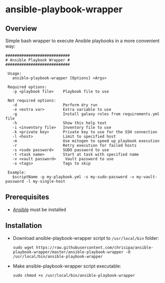 # ansible-playbook-wrapper

Overview
--------
Simple bash wrapper to execute Ansible playbooks in a more convenient way:
   ```
   ############################
   # Ansible Playbook Wrapper #
   ############################

    Usage:
      ansible-playbook-wrapper [Options] <Args>

    Required options:
      -p <playbook file>    Playbook file to use
  
    Not required options:  
      -d                    Perform dry run
      -e <extra var>        Extra variable to use
      -g                    Install galaxy roles from requirements.yml file
      -h                    Show this help text
      -i <inventory file>   Inventory file to use
      -k <private key>      Private key to use for the SSH connection
      -l <host>             Limit to specified host
      -m                    Use mitogen to speed up playbook execution
      -r                    Retry execution for failed hosts
      -s <sudo password>    SUDO password to use
      -t <task name>        Start at task with specified name
      -v <vault password>	 Vault password to use
      -x <tags>             Tags to skip

    Example:
      $scriptName -p my-playbook.yml -s my-sudo-password -v my-vault-password -l my-single-host
   ```

Prerequisites
-------------
* [Ansible](https://docs.ansible.com/ansible/2.7/installation_guide/intro_installation.html) must be installed

Installation
------------
* Download ansible-playbook-wrapper script to `/usr/local/bin` folder:

   ```
   sudo wget https://raw.githubusercontent.com/chrisipa/ansible-playbook-wrapper/master/ansible-playbook-wrapper -O /usr/local/bin/ansible-playbook-wrapper
   ```
   
* Make ansible-playbook-wrapper script executable:   

   ```
   sudo chmod +x /usr/local/bin/ansible-playbook-wrapper
   ```
